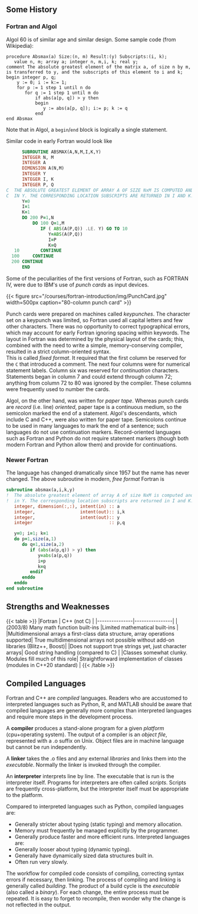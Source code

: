 ## Some History

### Fortran and Algol

Algol 60 is of similar age and similar design.
Some sample code (from Wikipedia):
```plaintext
procedure Absmax(a) Size:(n, m) Result:(y) Subscripts:(i, k);
   value n, m; array a; integer n, m,i, k; real y;
comment The absolute greatest element of the matrix a, of size n by m, is transferred to y, and the subscripts of this element to i and k;
begin integer p, q;
    y := 0; i := k:= 1;
    for p := 1 step 1 until n do
       for q := 1 step 1 until m do
           if abs(a[p, q]) > y then  
           begin
              y := abs(a[p, q]); i:= p; k := q
           end
end Absmax
```
Note that in Algol, a `begin`/`end` block is logically a single statement.

Similar code in early Fortran would look like
```fortran
      SUBROUTINE ABSMAX(A,N,M,I,K,Y)
      INTEGER N, M
      INTEGER A
      DIMENSION A(N,M)
      INTEGER Y
      INTEGER I, K
      INTEGER P, Q
C  THE ABSOLUTE GREATEST ELEMENT OF ARRAY A OF SIZE NxM IS COMPUTED AND RETURNED
C  IN Y. THE CORRESPONDING LOCATION SUBSCRIPTS ARE RETURNED IN I AND K.
      Y=0
      I=1
      K=1
      DO 200 P=1,N
          DO 100 Q=1,M
             IF ( ABS(A(P,Q)) .LE. Y) GO TO 10
                Y=ABS(A(P,Q))
                I=P
                K=Q
   10        CONTINUE  
  100     CONTINUE
  200 CONTINUE
      END
```
Some of the peculiarities of the first versions of Fortran, such as FORTRAN IV, were due to IBM's use of _punch cards_ as input devices.

{{< figure src="/courses/fortran-introduction/img/PunchCard.jpg" width=500px caption="80-column punch card" >}}

Punch cards were prepared on machines called _keypunches_. The character set on a keypunch was limited, so Fortran used all capital letters and few other characters.  There was no opportunity to correct typographical errors, which may account for early Fortran ignoring spacing within keywords. The layout in Fortran was determined by the physical layout of the cards; this, combined with the need to write a simple, memory-conserving compiler, resulted in a strict column-oriented syntax.  
This is called _fixed format_.  It required that the first column be reserved for the `C` that introduced a comment.  The next four columns were for numerical statement labels.  Column six was reserved for _continuation_ characters.  Statements began in column 7 and could extend through column 72; anything from column 72 to 80 was ignored by the compiler.  These columns were frequently used to number the cards.

Algol, on the other hand, was written for _paper tape_.  Whereas punch cards are _record_ (i.e. line) _oriented_, paper tape is a continuous medium, so the semicolon marked the end of a statement.  Algol's descendants, which include C and C++, were also written for paper tape.  Semicolons continue to be used in many languages to mark the end of a sentence; such languages do not use continuation markers.  Record-oriented languages such as Fortran and Python do not require statement markers (though both modern Fortran and Python allow them) and provide for continuations.

### Newer Fortran

The language has changed dramatically since 1957 but the name has never changed.
The above subroutine in modern, _free format_ Fortran is
```fortran
subroutine absmax(a,i,k,y)
!  The absolute greatest element of array A of size NxM is computed and returned
!  in Y. The corresponding location subscripts are returned in I and K.
   integer, dimension(:,:), intent(in) :: a
   integer,                 intent(out):: i,k
   integer,                 intent(out):: y
   integer                             :: p,q

   y=0; i=1; k=1
   do p=1,size(a,1)
      do q=1,size(a,2)
         if (abs(a(p,q)) > y) then
            y=abs(a(p,q))
            i=p
            k=q
         endif
      enddo
   enddo
end subroutine
```

## Strengths and Weaknesses

{{< table >}}
|Fortran        |  C++ (not C)   |
|---------------|----------------|
|(2003/8) Many math function built-ins |Limited mathematical built-ins |
|Multidimensional arrays a first-class data structure, array operations supported| True multidimensional arrays not possible without add-on libraries (Blitz++, Boost)|
|Does not support true strings yet, just character arrays| Good string handling (compared to C) |
|Classes somewhat clunky.  Modules fill much of this role| Straightforward implementation of classes (modules in C++20 standard) |
{{< /table >}}

## Compiled Languages

Fortran and C++ are _compiled_ languages.  Readers who are accustomed to 
interpreted languages such as Python, R, and MATLAB should be aware that
compiled languages are generally more complex than interpreted languages and 
require more steps in the development process. 

A __compiler__ produces a stand-alone program for a given _platform_ (cpu+operating system).  The output of a compiler is an _object file_, represented with a .o suffix on Unix.  Object files are in machine language but cannot be run independently.

A __linker__ takes the .o files and any external _libraries_ and links them into the _executable_.  Normally the linker is invoked through the compiler.

An __interpreter__ interprets line by line.  The executable that is run is the interpreter itself.  Programs for interpreters are often called _scripts_.  Scripts are frequently cross-platform, but the interpreter itself must be appropriate to the platform.

Compared to interpreted languages such as Python, compiled languages are:
  * Generally stricter about typing (static typing) and memory allocation.
  * Memory must frequently be managed explicitly by the programmer.
  * Generally produce faster and more efficient runs.
Interpreted languages are:
  * Generally looser about typing (dynamic typing).
  * Generally have dynamically sized data structures built in.
  * Often run very slowly.

The workflow for compiled code consists of compiling, correcting syntax errors if necessary, then linking.  The process of compiling and linking is generally called _building_.  The product of a build cycle is the _executable_ (also called a _binary_).  For each change, the entire process must be repeated.  It is easy to forget to recompile, then wonder why the change is not reflected in the output.

